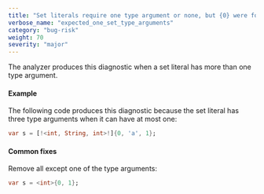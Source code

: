 ```yaml
---
title: "Set literals require one type argument or none, but {0} were found."
verbose_name: "expected_one_set_type_arguments"
category: "bug-risk"
weight: 70
severity: "major"
---
```

The analyzer produces this diagnostic when a set literal has more than one
type argument.

#### Example

The following code produces this diagnostic because the set literal has
three type arguments when it can have at most one:

```dart
var s = [!<int, String, int>!]{0, 'a', 1};
```

#### Common fixes

Remove all except one of the type arguments:

```dart
var s = <int>{0, 1};
```
